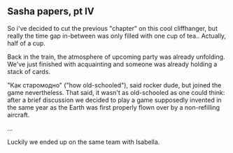 Sasha papers, pt IV
-------------------

So i've decided to cut the previous "chapter" on this cool cliffhanger, but
really the time gap in-between was only filled with one cup of tea.. Actually,
half of a cup.

Back in the train, the atmosphere of upcoming party was already unfolding. We've
just finished with acquainting and someone was already holding a stack of cards.

"Как старомодно" ("how old-schooled"), said rocker dude, but joined the game
nevertheless. That said, it wasn't as old-schooled as one could think: after a
brief discussion we decided to play a game supposedly invented in the same year
as the Earth was first properly flown over by a non-refilling aircraft.

...

Luckily we ended up on the same team with Isabella.
